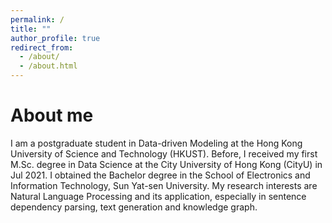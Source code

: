 ```yaml
---
permalink: /
title: ""
author_profile: true
redirect_from: 
  - /about/
  - /about.html
---
```

# About me

I am a postgraduate student in Data-driven Modeling at the Hong Kong University of Science and Technology (HKUST). Before, I received my first M.Sc. degree in Data Science at the City University of Hong Kong (CityU) in Jul 2021. I obtained the Bachelor degree in the School of Electronics and Information Technology, Sun Yat-sen University. My research interests are Natural Language Processing and its application, especially in sentence dependency parsing, text generation and knowledge graph.
